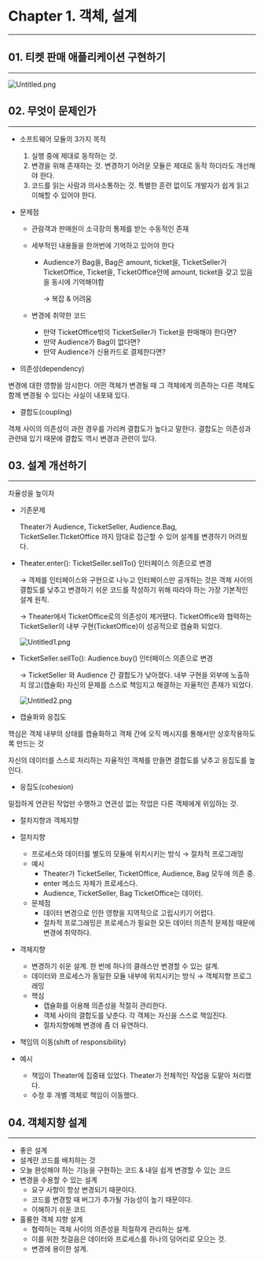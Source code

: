 # Chapter 1. 객체, 설계

---

## 01. 티켓 판매 애플리케이션 구현하기

---

![Untitled.png](img/Untitled.png)

## 02. 무엇이 문제인가

---

- 소프트웨어 모듈의 3가지 목적
    1. 실행 중에 제대로 동작하는 것.
    2. 변경을 위해 존재하는 것. 변경하기 어려운 모듈은 제대로 동작 하더라도 개선해야 한다.
    3. 코드를 읽는 사람과 의사소통하는 것. 특별한 훈련 없이도 개발자가 쉽게 읽고 이해할 수 있어야 한다.

- 문제점
    - 관람객과 판매원이 소극장의 통제를 받는 수동적인 존재
    - 세부적인 내용들을 한꺼번에 기억하고 있어야 한다
        - Audience가 Bag을, Bag은 amount, ticket을, TicketSeller가 TicketOffice, Ticket을, TicketOffice안에 amount, ticket을 갖고 있음을 동시에 기억해야함

            → 복잡 & 어려움

    - 변경에 취약한 코드
        - 만약 TicketOffice밖의 TicketSeller가 Ticket을 판매해야 한다면?
        - 만약 Audience가 Bag이 없다면?
        - 만약 Audience가 신용카드로 결제한다면?

- 의존성(dependency)

변경에 대한 영향을 암시한다. 어떤 객체가 변경될 때 그 객체에게 의존하는 다른 객체도 함께 변경될 수 있다는 사실이 내포돼 있다.

- 결합도(coupling)

객체 사이의 의존성이 과한 경우를 가리켜 결합도가 높다고 말한다. 결합도는 의존성과 관련돼 있기 때문에 결합도 역시 변경과 관련이 있다.

## 03. 설계 개선하기

---

자율성을 높이자

- 기존문제

    Theater가 Audience, TicketSeller, Audience.Bag, TicketSeller.TIcketOffice 까지 맘대로 접근할 수 있어 설계를 변경하기 어려웠다.

- Theater.enter(): TicketSeller.sellTo() 인터페이스 의존으로 변경

    → 객체를 인터페이스와 구현으로 나누고 인터페이스만 공개하는 것은 객체 사이의 결합도를 낮추고 변경하기 쉬운 코드를 작성하기 위해 따라야 하는 가장 기본적인 설계 원칙.

    → Theater에서 TicketOffice로의 의존성이 제거됐다. TicketOffice와 협력하는 TicketSeller의 내부 구현(TicketOffice)이 성공적으로 캡슐화 되었다.

    ![Untitled1.png](img/Untitled1.png)

- TicketSeller.sellTo(): Audience.buy() 인터페이스 의존으로 변경

    → TicketSeller 와 Audience 간 결합도가 낮아졌다. 내부 구현을 외부에 노출하지 않고(캡슐화) 자신의 문제를 스스로 책임지고 해결하는 자율적인 존재가 되었다.

    ![Untitled2.png](img/Untitled2.png)

- 캡슐화와 응집도

핵심은 객체 내부의 상태를 캡슐화하고 객체 간에 오직 메시지를 통해서만 상호작용하도록 만드는 것

자신의 데이터를 스스로 처리하는 자율적인 객체를 만들면 결합도를 낮추고 응집도를 높인다.

- 응집도(cohesion)

밀접하게 연관된 작업만 수행하고 연관성 없는 작업은 다른 객체에게 위임하는 것.

- 절차지향과 객체지향
- 절차지향
    - 프로세스와 데이터를 별도의 모듈에 위치시키는 방식 → 절차적 프로그래밍
    - 예시
        - Theater가 TicketSeller, TicketOffice, Audience, Bag 모두에 의존 중.
        - enter 메소드 자체가 프로세스다.
        - Audience, TicketSeller, Bag TicketOffice는 데이터.
    - 문제점
        - 데이터 변경으로 인한 영향을 지역적으로 고립시키기 어렵다.
        - 절차적 프로그래밍은 프로세스가 필요한 모든 데이터 의존적 문제점 때문에 변경에 취약하다.
- 객체지향
    - 변경하기 쉬운 설계. 한 번에 하나의 클래스만 변경할 수 있는 설계.
    - 데이터와  프로세스가 동일한 모듈 내부에 위치시키는 방식 → 객체지향 프로그래밍
    - 핵심
        - 캡슐화를 이용해 의존성을 적절히 관리한다.
        - 객체 사이의 결합도를 낮춘다. 각 객체는 자신을 스스로 책임진다.
        - 절차지향에해 변경에 좀 더 유연하다.

- 책임의 이동(shift of responsibility)
- 예시
    - 책임이 Theater에 집중돼 있었다. Theater가 전체적인 작업을 도맡아 처리했다.
    - 수정 후 개별 객체로 책임이 이동했다.

## 04. 객체지향 설계

---

- 좋은 설계
- 설계란 코드를 배치하는 것
- 오늘 완성해야 하는 기능을 구현하는 코드 & 내일 쉽게 변경할 수 있는 코드
- 변경을 수용할 수 있는 설계
    - 요구 사항이 항상 변경되기 때문이다.
    - 코드를 변경할 때 버그가 추가될 가능성이 높기 때문이다.
    - 이해하기 쉬운 코드
- 훌륭한 객체 지향 설계
    - 협력하는 객체 사이의 의존성을 적절하게 관리하는 설계.
    - 이를 위한 첫걸음은 데이터와 프로세스를 하나의 덩어리로 모으는 것.
    - 변경에 용이한 설계.